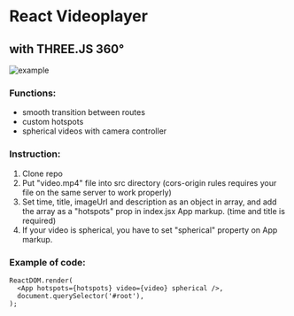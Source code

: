 # React Videoplayer
## with THREE.JS 360°

![example](https://i.imgur.com/onBg3Xc.gif)

### Functions:

* smooth transition between routes
* custom hotspots 
* spherical videos with camera controller

### Instruction:

1. Clone repo
2. Put "video.mp4" file into src directory (cors-origin rules requires your file on the same server to work properly)
3. Set time, title, imageUrl and description as an object in array, and add the array as a "hotspots" prop in index.jsx App markup. (time and title is required)
4. If your video is spherical, you have to set "spherical" property on App markup.

### Example of code: 
```const hotspots = [{ time: 5, title: 'example1', imageUrl: 'https://cdn.pixabay.com/photo/2019/07/28/07/03/kitty-4368029_960_720.jpg' }, { time: 7, title: 'example2', description }];
ReactDOM.render(
  <App hotspots={hotspots} video={video} spherical />,
  document.querySelector('#root'),
);
```
